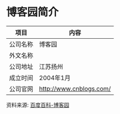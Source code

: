 # 博客园简介

|项目|内容|
|-----|-----|
|公司名称|博客园|
|外文名称||
|公司地址|江苏扬州|
|成立时间|2004年1月|
|公司官网|http://www.cnblogs.com/|

资料来源: 
[百度百科-博客园](https://baike.baidu.com/item/%E5%8D%9A%E5%AE%A2%E5%9B%AD)
